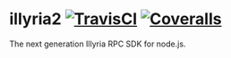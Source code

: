 # illyria2 [![TravisCI](https://img.shields.io/travis/XadillaX/illyria2.svg)](https://travis-ci.org/XadillaX/illyria2) [![Coveralls](https://img.shields.io/coveralls/XadillaX/illyria2/master.svg)](https://coveralls.io/r/XadillaX/illyria2)

The next generation Illyria RPC SDK for node.js.
